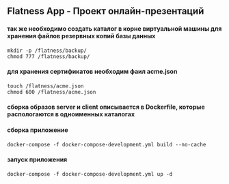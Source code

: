 ## Flatness App - Проект онлайн-презентаций

#### так же необходимо создать каталог в корне виртуальной машины для хранения файлов резервных копий базы данных
    mkdir -p /flatness/backup/
    chmod 777 /flatness/backup/

#### для хранения сертификатов необходим фаил acme.json
    touch /flatness/acme.json
    chmod 600 /flatness/acme.json

#### сборка образов server и client описывается в Dockerfile, которые распологаются в одноименных каталогах

#### сборка приложение
    docker-compose -f docker-compose-development.yml build --no-cache

#### запуск приложения
    docker-compose -f docker-compose-development.yml up -d
